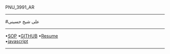 PNU_3991_AR
**********************
#علی شیخ حسینی

*********************
•[SOP](https://github.com/alishykhhosyni/sop.git)
•[GITHUB](https://github.com/alishykhhosyni/github.git)
•[Resume](https://github.com/alishykhhosyni/resume.git)                                    
•[javascript](https://github.com/alishykhhosyni/javascript/blob/main/js.jpeg)
**********************
